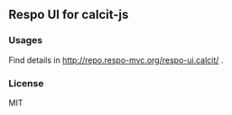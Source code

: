 
Respo UI for calcit-js
----

### Usages

Find details in http://repo.respo-mvc.org/respo-ui.calcit/ .

### License

MIT
